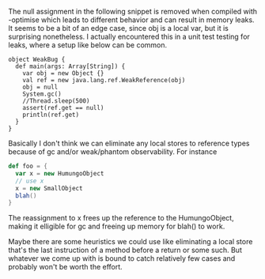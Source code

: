 The null assignment in the following snippet is removed when compiled with -optimise which leads to different behavior and can result in memory leaks. It seems to be a bit of an edge case, since obj is a local var, but it is surprising nonetheless. I actually encountered this in a unit test testing for leaks, where a setup like below can be common.

```
object WeakBug {
  def main(args: Array[String]) {
    var obj = new Object {}
    val ref = new java.lang.ref.WeakReference(obj)
    obj = null
    System.gc()
    //Thread.sleep(500)
    assert(ref.get == null)
    println(ref.get)
  }
}
```
Basically I don't think we can eliminate any local stores to reference types because of gc and/or weak/phantom observability. For instance

```scala
def foo = {
  var x = new HumungoObject
  // use x
  x = new SmallObject
  blah()
}
```

The reassignment to x frees up the reference to the HumungoObject, making it elligible for gc and freeing up memory for blah() to work.

Maybe there are some heuristics we could use like eliminating a local store that's the last instruction of a method before a return or some such. But whatever we come up with is bound to catch relatively few cases and probably won't be worth the effort.
